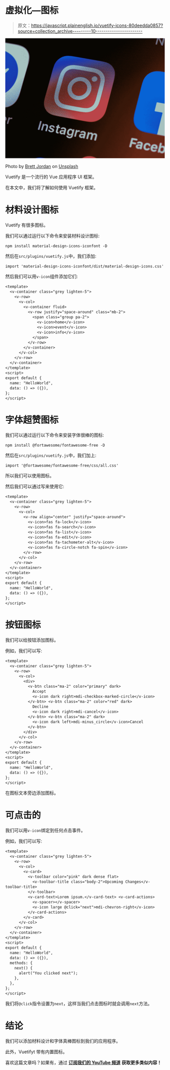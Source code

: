 # 虚拟化—图标

> 原文：<https://javascript.plainenglish.io/vuetify-icons-80deedda0857?source=collection_archive---------10----------------------->

![](img/7b596d3f2a123a2e55f2ebcc1637e9e6.png)

Photo by [Brett Jordan](https://unsplash.com/@brett_jordan?utm_source=medium&utm_medium=referral) on [Unsplash](https://unsplash.com?utm_source=medium&utm_medium=referral)

Vuetify 是一个流行的 Vue 应用程序 UI 框架。

在本文中，我们将了解如何使用 Vuetify 框架。

# 材料设计图标

Vuetify 有很多图标。

我们可以通过运行以下命令来安装材料设计图标:

```
npm install material-design-icons-iconfont -D
```

然后在`src/plugins/vuetify.js`中，我们添加:

```
import 'material-design-icons-iconfont/dist/material-design-icons.css'
```

然后我们可以用`v-icon`组件添加它们:

```
<template>
  <v-container class="grey lighten-5">
    <v-row>
      <v-col>
        <v-container fluid>
          <v-row justify="space-around" class="mb-2">
            <span class="group pa-2">
              <v-icon>home</v-icon>
              <v-icon>event</v-icon>
              <v-icon>info</v-icon>
            </span>
          </v-row>
        </v-container>
      </v-col>
    </v-row>
  </v-container>
</template>
<script>
export default {
  name: "HelloWorld",
  data: () => ({}),
};
</script>
```

# 字体超赞图标

我们可以通过运行以下命令来安装字体很棒的图标:

```
npm install @fortawesome/fontawesome-free -D
```

然后在`src/plugins/vuetify.js`中，我们加上:

```
import '@fortawesome/fontawesome-free/css/all.css'
```

所以我们可以使用图标。

然后我们可以通过写来使用它:

```
<template>
  <v-container class="grey lighten-5">
    <v-row>
      <v-col>
        <v-row align="center" justify="space-around">
          <v-icon>fas fa-lock</v-icon>
          <v-icon>fas fa-search</v-icon>
          <v-icon>fas fa-list</v-icon>
          <v-icon>fas fa-edit</v-icon>
          <v-icon>fas fa-tachometer-alt</v-icon>
          <v-icon>fas fa-circle-notch fa-spin</v-icon>
        </v-row>
      </v-col>
    </v-row>
  </v-container>
</template>
<script>
export default {
  name: "HelloWorld",
  data: () => ({}),
};
</script>
```

# 按钮图标

我们可以给按钮添加图标。

例如，我们可以写:

```
<template>
  <v-container class="grey lighten-5">
    <v-row>
      <v-col>
        <div>
          <v-btn class="ma-2" color="primary" dark>
            Accept
            <v-icon dark right>mdi-checkbox-marked-circle</v-icon>
          </v-btn> <v-btn class="ma-2" color="red" dark>
            Decline
            <v-icon dark right>mdi-cancel</v-icon>
          </v-btn> <v-btn class="ma-2" dark>
            <v-icon dark left>mdi-minus_circle</v-icon>Cancel
          </v-btn>
        </div>
      </v-col>
    </v-row>
  </v-container>
</template>
<script>
export default {
  name: "HelloWorld",
  data: () => ({}),
};
</script>
```

在图标文本旁边添加图标。

# 可点击的

我们可以用`v-icon`绑定到任何点击事件。

例如，我们可以写:

```
<template>
  <v-container class="grey lighten-5">
    <v-row>
      <v-col>
        <v-card>
          <v-toolbar color="pink" dark dense flat>
            <v-toolbar-title class="body-2">Upcoming Changes</v-toolbar-title>
          </v-toolbar>
          <v-card-text>Lorem ipsum.</v-card-text> <v-card-actions>
            <v-spacer></v-spacer>
            <v-icon large @click="next">mdi-chevron-right</v-icon>
          </v-card-actions>
        </v-card>
      </v-col>
    </v-row>
  </v-container>
</template>
<script>
export default {
  name: "HelloWorld",
  data: () => ({}),
  methods: {
    next() {
      alert("You clicked next");
    },
  },
};
</script>
```

我们将`@click`指令设置为`next`，这样当我们点击图标时就会调用`next`方法。

# 结论

我们可以添加材料设计和字体真棒图标到我们的应用程序。

此外，Vuetifyt 带有内置图标。

喜欢这篇文章吗？如果有，通过 [**订阅我们的 YouTube 频道**](https://www.youtube.com/channel/UCtipWUghju290NWcn8jhyAw?sub_confirmation=true) **获取更多类似内容！**